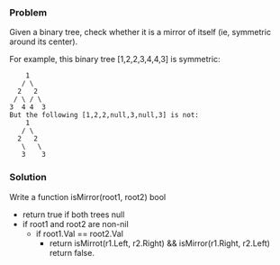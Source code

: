 ### Problem 
Given a binary tree, check whether it is a mirror of itself (ie, symmetric around its center).

For example, this binary tree [1,2,2,3,4,4,3] is symmetric:
```
    1
   / \
  2   2
 / \ / \
3  4 4  3
But the following [1,2,2,null,3,null,3] is not:
    1
   / \
  2   2
   \   \
   3    3
```
### Solution

Write a function isMirror(root1, root2) bool
- return true if both trees null
- if root1 and root2 are non-nil 
	- if root1.Val == root2.Val
		- return isMirrot(r1.Left, r2.Right) && isMirror(r1.Right, r2.Left) 
return false. 
